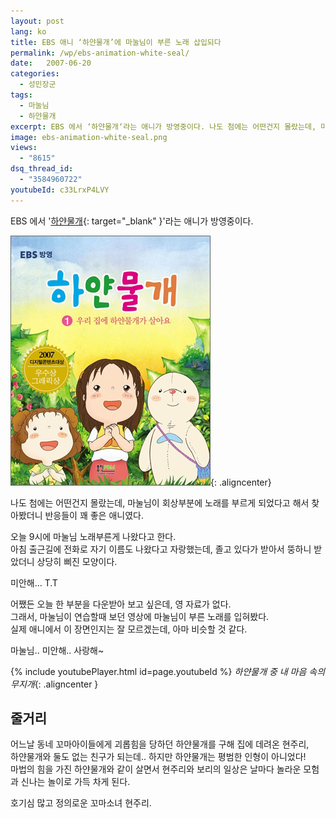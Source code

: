 ```yaml
---
layout: post
lang: ko
title: EBS 애니 ‘하얀물개’에 마눌님이 부른 노래 삽입되다
permalink: /wp/ebs-animation-white-seal/
date:   2007-06-20
categories:
  - 성민장군
tags:
  - 마눌님
  - 하얀물개
excerpt: EBS 에서 ‘하얀물개‘라는 애니가 방영중이다. 나도 첨에는 어떤건지 몰랐는데, 마눌님이 회상부분에 노래를 부르게 되었다고 해서 찾아봤더니 반응들이 꽤 좋은 애니였다. 오늘 9시에 마눌님 노래부른게 나왔다고 한다. 아침 출근길에 전화로 자기 이름도 나왔다고 자랑했는데, 졸고 있다가 받아서 뚱하니 받았더니 상당히 삐진 모양이다. 미안해… T.T 어쨌든 오늘 한 부분을 다운받아 보고 싶은데, 영 자료가 없다. 그래서, 마눌님이 연습할때 보던 영상에 마눌님이 부른 노래를 입혀봤다. 실제 애니에서 이 장면인지는 잘 모르겠는데, 아마 비슷할 것 같다.[...]
image: ebs-animation-white-seal.png
views:
  - "8615"
dsq_thread_id:
  - "3584960722"
youtubeId: c33LrxP4LVY
---
```


EBS 에서 '[하얀물개](http://www.whiteseal.co.kr){: target="_blank" }'라는 애니가 방영중이다. 

![EBS 애니메이션 하얀물개](/assets/img/2007/ebs-animation-white-seal.png){: .aligncenter}

나도 첨에는 어떤건지 몰랐는데, 마눌님이 회상부분에 노래를 부르게 되었다고 해서 찾아봤더니 반응들이 꽤 좋은 애니였다.

오늘 9시에 마눌님 노래부른게 나왔다고 한다.  
아침 출근길에 전화로 자기 이름도 나왔다고 자랑했는데, 졸고 있다가 받아서 뚱하니 받았더니 상당히 삐진 모양이다.
  
미안해... T.T

어쨌든 오늘 한 부분을 다운받아 보고 싶은데, 영 자료가 없다.  
그래서, 마눌님이 연습할때 보던 영상에 마눌님이 부른 노래를 입혀봤다.    
실제 애니에서 이 장면인지는 잘 모르겠는데, 아마 비슷할 것 같다.

마눌님.. 미안해.. 사랑해~

{% include youtubePlayer.html id=page.youtubeId %}
*하얀물개 중 내 마음 속의 무지개*{: .aligncenter }


## 줄거리

어느날 동네 꼬마아이들에게 괴롭힘을 당하던 하얀물개를 구해 집에 데려온 현주리,  
하얀물개와 둘도 없는 친구가 되는데.. 하지만 하얀물개는 평범한 인형이 아니었다!  
마법의 힘을 가진 하얀물개와 같이 살면서 현주리와 보리의 일상은 날마다 놀라운 모험과 신나는 놀이로 가득 차게 된다.

호기심 많고 정의로운 꼬마소녀 현주리.